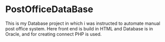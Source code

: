 # PostOfficeDataBase
This is my Database project in which i was instructed to automate manual post office system. Here front end is build in HTML and Database is in Oracle, and for creating connect PHP is used. 
